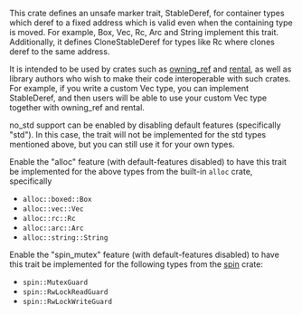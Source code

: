 This crate defines an unsafe marker trait, StableDeref, for container types which deref to a fixed address which is valid even when the containing type is moved. For example, Box, Vec, Rc, Arc and String implement this trait. Additionally, it defines CloneStableDeref for types like Rc where clones deref to the same address.

It is intended to be used by crates such as [owning_ref](https://crates.io/crates/owning_ref) and [rental](https://crates.io/crates/rental), as well as library authors who wish to make their code interoperable with such crates. For example, if you write a custom Vec type, you can implement StableDeref, and then users will be able to use your custom Vec type together with owning_ref and rental.

no_std support can be enabled by disabling default features (specifically "std"). In this case, the trait will not be implemented for the std types mentioned above, but you can still use it for your own types.

Enable the "alloc" feature (with default-features disabled) to have this trait be implemented for the above types from the built-in `alloc` crate, specifically
* `alloc::boxed::Box`
* `alloc::vec::Vec`
* `alloc::rc::Rc`
* `alloc::arc::Arc`
* `alloc::string::String`

Enable the "spin_mutex" feature (with default-features disabled) to have this trait be implemented for the following types from the [spin](https://crates.io/crates/spin) crate:
* `spin::MutexGuard`
* `spin::RwLockReadGuard`
* `spin::RwLockWriteGuard`

